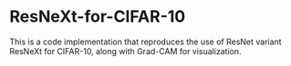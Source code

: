 # ResNeXt-for-CIFAR-10
 This is a code implementation that reproduces the use of ResNet variant ResNeXt for CIFAR-10, along with Grad-CAM for visualization.
